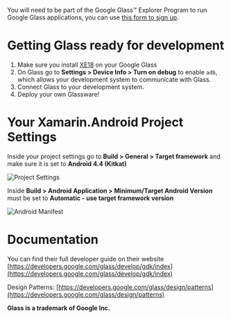 You will need to be part of the Google Glass™ Explorer Program to run Google Glass applications, you can use [this form to sign up](http://www.google.com/glass/start/how-to-get-one/?source=xamarin).

Getting Glass ready for development
===================================
1. Make sure you install [XE18](https://developers.google.com/glass/release-notes) on your Google Glass
2. On Glass go to **Settings > Device Info > Turn on debug** to enable `adb`, which allows your development system to communicate with Glass.
3. Connect Glass to your development system.
4. Deploy your own Glassware!

Your Xamarin.Android Project Settings
=====================================

Inside your project settings go to **Build > General > Target framework** and make sure it is set to **Android 4.4 (Kitkat)**

![Project Settings](https://farm4.staticflickr.com/3808/13900997064_4016e4599e_o.png)

Inside  **Build > Android Application > Minimum/Target Android Version** must be set to **Automatic - use target framework version**

![Android Manifest](http://farm4.staticflickr.com/3698/11215581504_f9b61ddc6d_o.png)


Documentation
=============

You can find their full developer guide on their website [https://developers.google.com/glass/develop/gdk/index](https://developers.google.com/glass/develop/gdk/index)

Design Patterns: [https://developers.google.com/glass/design/patterns](https://developers.google.com/glass/design/patterns)


**Glass is a trademark of Google Inc.**